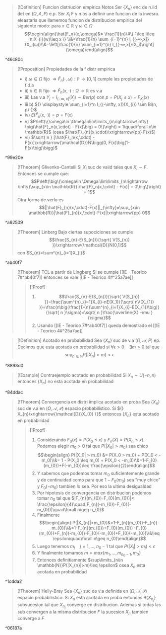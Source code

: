 >[!Definition] Funcion distriucion empirica
>Notos Ser {$X_n$} enc de n.iid det en ($Ω, A, P$) e.p. Ser $X_i$ F y n.os a definir une funcion de la invesra. eleastaria que llamemos funcion de distribucion empirica del siguiente modo: para $x\in \mathbb{R}$ y $ω∈\Omega$ 
>$$\begin{align}\hat{F_n}(x,\omega)&= \frac{1}{n}\#\{ 1\leq i\leq n:X_{i}(w)\leq x \} \\&=\frac{1}{n} \sum_{i=1}^{n} I_{(-∞,x]}(X_i(ω))\\&=\left[\frac{1}{n} \sum_{i=1}^{n} I_{(-∞,x]}(X_i)\right](\omega)\end{align}$$

^46c80c

>[!Proposition] Propiedades de la f distr empirica
>- i) $\omega \in \Omega$ fijo $\Rightarrow \hat{F}_n(\cdot,\omega): \mathbb{P} \rightarrow [0,1]$ cumple les propiedades de f.d.a
>- ii) $x \in \mathbb{R}$ fijo $\Rightarrow \hat{F}_n(x,\cdot): \Omega \rightarrow \mathbb{R}$ es v.a
>- iii) Las v.a ${} Y_j = I_{(-\infty,x]}(X_j) \sim Ber(p)$ con $p= P(X_j \leq x) = F_{X_{j}}(x)$
>- iii b) ${} \displaystyle \sum_{i=1}^n I_{(-\infty, x]}(X_{i}) \sim Bi(n, p) {}$
>- iv) ${} E(\hat{F}_n(x,\cdot)) = p= F(x) {}$
>- v) $P\left(\{\omega\in \Omega:\lim\limits_{n\rightarrow\infty} \big(\hat{F}_n(x,\cdot) - F(x)\big) = 0\}\right) = 1\quad\forall x\in \mathbb{R}$ 
>(osea $\hat{F}_{n}(x,\cdot)\xrightarrow{pp} F(x)$)
>- vi) $\sqrt{ n } [\hat{F}_n(x,\cdot) - F(x)]\xrightarrow{\mathcal{D}}N\bigg(0, F(x)\big(1-F(x)\big)\bigg)$

^99e20e

>[!Theorem] Glivenko-Cantelli
>Si $X_i$ suc de vaiid tales que $X_i \sim F$. Entonces se cumple que:
>$$P\left(\big\{\omega\in \Omega:\lim\limits_{n\rightarrow \infty}\sup_{x\in \mathbb{R}}|\hat{F}_n(x,\cdot) - F(x)| = 0\big\}\right) = 1$$
>Otra forma de verlo es $$||\hat{F}_{n}(x,\cdot)-F(x)||_{\infty}=\sup_{x\in \mathbb{R}}|\hat{F}_{n}(x,\cdot)-F(x)|\xrightarrow{pp} 0$$  

^a62509

>[!Theorem] Linberg
>Bajo ciertas supociciones se cumple 
>$$\frac{S_{n}-E(S_{n})}{\sqrt{ V(S_{n}) }}\xrightarrow{\mathcal{D}}N(0,1)$$
>con $S_{n}=\sum^{n}_{i=1}X_{i}$ 

^ab40f7

>[!Theorem] TCL a partir de Lingberg
>Si se cumple [[IE - Teorico 7#^ab40f7]] entonces se vale [[IE - Teorico 4#^25a7ae]]
>>[!Proof]-
>>1. $$\frac{S_{n}-E(S_{n})}{\sqrt{ V(S_{n}) }}=\frac{\sum^{n}_{i=1}X_{i}-nE(X_1)}{\sqrt{ nV(X_{1}) }}=\frac{n\big(\frac{1}{n}\sum^{n}_{i=1}X_{i}-E(X_{1})\big)}{\sqrt{ n }\sigma}=\sqrt{ n }\frac{\overline{X} -\mu }{\sigma}$$
>>2. Usando [[IE - Teorico 7#^ab40f7]] queda demostrado el [[IE - Teorico 4#^25a7ae]]

>[!Definition] Acotado en probabilidad
>Sea $\{X_n\}$ suc de v.a $(\Omega, \mathcal{A}, P)$ ep. Decimos que esta acotada en probabilidad si ${} \forall \epsilon>0  \quad\exists m>0 {}$ tal que 
>$$\sup_{n \in \mathbb{N}} P(|X_n| > m) < \epsilon$$

^8893d0

>[!Example] Contraejemplo acotado en probabilidad
>Si $X_n \sim U(-n, n)$ entonces $\{ X_{n} \}$ no esta acotada en probabilidad

^84ddac

>[!Theorem] Convergencia en distri implica acotado en proba
>Sea $\{ X_{n} \}$ suc de v.a en $(\Omega,\mathcal{A},\mathcal{P})$ espacio probabilistico. Si ${} X_{n}\xrightarrow{\mathcal{D}}X_{0} {}$ entonces $\{ X_{n} \}$ esta acotado en probabilidad
>>[!Proof]-
>>1. Considerando $F_0(x) = P(X_0 \leq x)$ y ${} F_n(X) = P(X_n \leq x) {}$. Podemos elegir ${} m_0 > 0$ tal que $P(|X_0| > m_0)$ sea chico $$\begin{align} P(|X_0| > m_0) &= P(X_0 > m_0) + P(X_0 < -m_0)\\&= 1 - P(X_0 \leq m_0) + P(X_0 < -m_0)\\&=1-F_{0}(m_{0})+F(-m_{0})\leq \frac{\epsilon}{2}\end{align}$$
>>2. Y sabemos que podemos tomar $m_{0}$ suficientemente grande y de continuidad como para que $1-F_{0}(m_{0})$ sea "muy chico" y $F_{0}(-m_{0})$ tambien lo sea. Por eso la ultima desigualdad
>>3. Por hipotesis de convergencia en distribucion podemos tomar $n_{0}$ tal que $|F_{n}(m_{0})-F_{0}(m_{0})|< \frac{\epsilon}{4}\quad|F_{n}(-m_{0})-F_{0}(-m_{0})|\quad\forall n\geq n_{0}$
>>4. Finalmente $$\begin{align} P(|X_{n}|>m_{0})&=1-F_{n}(m_{0})-F_{n}(-m_{0})\\&=1-F_{n}(m_{0})+F_{0}(m_{0}) -F_{0}(m_{0})+F_{n}(-m_{0})-F_{0}(-m_{0})+F_{0}(-m_{0})\\&\leq \epsilon\quad\forall n\geq n_{0}\end{align}$$
>>5. Luego tenemos $m_{j}\quad j=1,\ldots,n_{0}-1$ tal que $P(|X_{j}|>m_{j})<\epsilon$ 
>>6. Y finalmente tomamos ${} m=max\{ m_{1},\ldots,m_{n_{0}-1},m_{0} \} {}$ 
>>7. Entonces definitiamente $\sup\limits_{n\in \mathbb{N}}P(|X_{n}|>m)\leq \epsilon$ osea $X_{n}$ esta acotada en probabilidad

^1cdda2

>[!Theorem] Helly-Bray
>Sea $\{ X_{n} \}$ suc de v.a definida en $(\Omega,\mathcal{A},\mathcal{P})$ espacio probabilistico. Si $X_n$ esta acotada en proba entonces $\exists \{ X_{n_{j}} \}$ subsucesion tal que $X_{n_{j}}$ converge en distribucion.
>Ademas si todas las sub convergen a la misma distribucion $F$ la sucesion $X_{n}$ tambien converge a $F$    

^06187a

